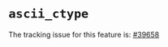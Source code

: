 # `ascii_ctype`

The tracking issue for this feature is: [#39658]

[#39658]: https://github.com/rust-lang/rust/issues/39658
